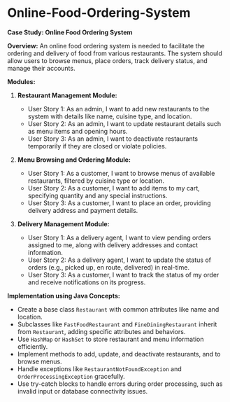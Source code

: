 # Online-Food-Ordering-System

**Case Study: Online Food Ordering System**

**Overview:**
An online food ordering system is needed to facilitate the ordering and delivery of food from various restaurants. The system should allow users to browse menus, place orders, track delivery status, and manage their accounts.

**Modules:**

1. **Restaurant Management Module:**
    - User Story 1: As an admin, I want to add new restaurants to the system with details like name, cuisine type, and location.
    - User Story 2: As an admin, I want to update restaurant details such as menu items and opening hours.
    - User Story 3: As an admin, I want to deactivate restaurants temporarily if they are closed or violate policies.

2. **Menu Browsing and Ordering Module:**
    - User Story 1: As a customer, I want to browse menus of available restaurants, filtered by cuisine type or location.
    - User Story 2: As a customer, I want to add items to my cart, specifying quantity and any special instructions.
    - User Story 3: As a customer, I want to place an order, providing delivery address and payment details.

3. **Delivery Management Module:**
    - User Story 1: As a delivery agent, I want to view pending orders assigned to me, along with delivery addresses and contact information.
    - User Story 2: As a delivery agent, I want to update the status of orders (e.g., picked up, en route, delivered) in real-time.
    - User Story 3: As a customer, I want to track the status of my order and receive notifications on its progress.

**Implementation using Java Concepts:**
- Create a base class `Restaurant` with common attributes like name and location.
- Subclasses like `FastFoodRestaurant` and `FineDiningRestaurant` inherit from `Restaurant`, adding specific attributes and behaviors.
- Use `HashMap` or `HashSet` to store restaurant and menu information efficiently.
- Implement methods to add, update, and deactivate restaurants, and to browse menus.
- Handle exceptions like `RestaurantNotFoundException` and `OrderProcessingException` gracefully.
- Use try-catch blocks to handle errors during order processing, such as invalid input or database connectivity issues.


